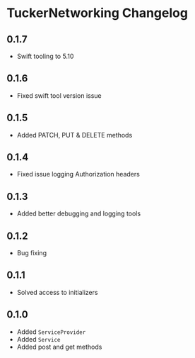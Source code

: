# TuckerNetworking Changelog

## 0.1.7

- Swift tooling to 5.10

## 0.1.6

- Fixed swift tool version issue

## 0.1.5

- Added PATCH, PUT & DELETE methods

## 0.1.4

- Fixed issue logging Authorization headers

## 0.1.3

- Added better debugging and logging tools

## 0.1.2

- Bug fixing

## 0.1.1

- Solved access to initializers

## 0.1.0

- Added `ServiceProvider`
- Added `Service`
- Added post and get methods
